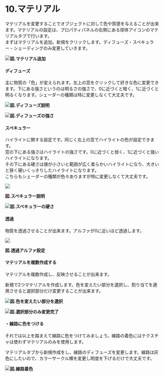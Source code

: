 # 10.マテリアル

マテリアルを変更することでオブジェクトに対して色や質感を与えることが出来ます。マテリアルの設定は、プロパティパネルの右側にある球体アイコンのマテリアルタブで行います。  
まずはマテリアルを追加。新規をクリックします。ディフューズ・スペキュラー・シェーディングのみ変更していきます。

![](/Graphics/Blender/Material1.png)**図.マテリアル追加**

#### ディフューズ

主に物質の「色」が変えられます。左上の窓をクリックして好きな色に変更できます。下にある強さというのは明るさの強さで、0に近づくと暗く、1に近づくと明るくなります。シェーダーの種類は特に変更しなくて大丈夫です。

![](/Graphics/Blender/Material2.png)**図.ディフューズ説明**

![](/Graphics/Blender/Material3.png)**図.ディフューズの強さ**

#### 

#### スペキュラー

ハイライトに関する設定です。同じく左上の窓でハイライトの色が設定できます。  
窓の下にある強さはハイライトの強さです。0に近づくと弱く、1に近づくと強いハイライトになります。  
その下にある硬さは値が小さいと範囲が広く柔らかいハイライトになり、大きいと狭く硬いくっきりしたハイライトになります。  
こちらもシェーダーの種類が色々ありますが特に変更しなくて大丈夫です。

![](/Graphics/Blender/Material4.png)

**図.スペキュラー説明**

![](/Graphics/Blender/Material5.png)**図.スペキュラーの硬さ**



#### 透過

物質を透過させることが出来ます。アルファが0に近いほど透過します。

![](/Graphics/Blender/Material07.png)

**図.透過アルファ設定**



#### マテリアルを複数作成する

マテリアルを複数作成し、反映させることが出来ます。

新規で2つマテリアルを作成します。色を変えたい部分を選択し、割り当てを適用させると選択部分だけ変更することが出来ます。



![](/Graphics/Blender/chair29%28color%29.png)**図.色を変えたい部分を選択**

![](/Graphics/Blender/chair30%28color%29.png)**図.選択部分のみ変更完了**











#### **・線路に色をつける**

それでは以上を踏まえて線路に色をつけてみましょう。線路の着色にはテクスチャは使わずマテリアルのみを使用します。

マテリアルタブから新規作成をし、線路のディフューズを変更します。線路は灰色にしたいので、カラーサークル横を変更し明度を下げるだけで大丈夫です。

![](/Graphics/Blender/sennro10.png)**図.線路着色**

